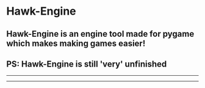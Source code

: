 # Hawk-Engine
##  Hawk-Engine is an engine tool made for pygame which makes making games easier!
## PS: Hawk-Engine is still 'very' unfinished
---
___
